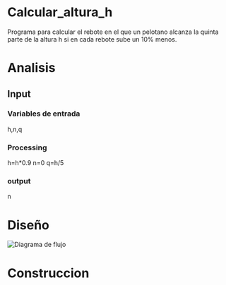# Calcular_altura_h
Programa para calcular el rebote en el que un pelotano alcanza la quinta parte de la altura h si en cada rebote sube un 10% menos.

# Analisis 
## Input
### Variables de entrada
h,n,q

### Processing
h=h*0.9
n=0
q=h/5
### output
n
# Diseño
![Diagrama de flujo](diagrama.png "Diagrama de flujo")
# Construccion